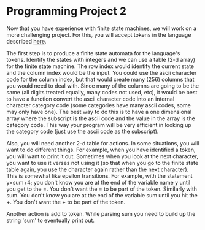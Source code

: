 # Programming Project 2
Now that you have experience with finite state machines, we will work on a  more challenging project. For this, you will accept tokens in the language described [here](https://docs.google.com/viewer?url=http%3A%2F%2Ffaculty.winthrop.edu%2Fthackerw%2FCSCI371%2Fminicompiler2011.doc&embedded=true&chrome=false&dov=1).

The first step is to produce a finite state automata for the language's tokens.  Identify the states with integers and we can use a table (2-d array) for the finite state machine.  The row index would identify the current state and the column index would be the input.  You could use the ascii character code for the column index, but that would create many (256) columns that you would need to deal with.  Since many of the columns are going to be the same (all digits treated equally, many codes not used, etc), it would be best to have a function convert the ascii character code into an internal character category code (some categories have many ascii codes, some may only have one).  The best way to do this is to have a one dimensional array where the subscript is the ascii code and the value in the array is the category code.  This way your program will be very efficient in looking up the category code (just use the ascii code as the subscript).

Also, you will need another 2-d table for actions.  In some situations, you will want to do different things.  For example, when you have identified a token, you will want to print it out.  Sometimes when you look at the next character, you want to use it verses not using it (so that when you go to the finite state table again, you use the character again rather than the next character).  This is somewhat like epsilon transitions.  For example, with the statement y=sum+4; you don't know you are at the end of the variable name y until you get to the =.  You don't want the = to be part of the token.  Similarly with sum.  You don't know you are at the end of the variable sum until you hit the +.  You don't want the + to be part of the token.

Another action is add to token.  While parsing sum you need to build up the string 'sum' to eventually print out.
